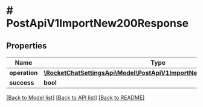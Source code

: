 # # PostApiV1ImportNew200Response

## Properties

Name | Type | Description | Notes
------------ | ------------- | ------------- | -------------
**operation** | [**\RocketChatSettingsApi\Model\PostApiV1ImportNew200ResponseOperation**](PostApiV1ImportNew200ResponseOperation.md) |  | [optional]
**success** | **bool** |  | [optional]

[[Back to Model list]](../../README.md#models) [[Back to API list]](../../README.md#endpoints) [[Back to README]](../../README.md)
